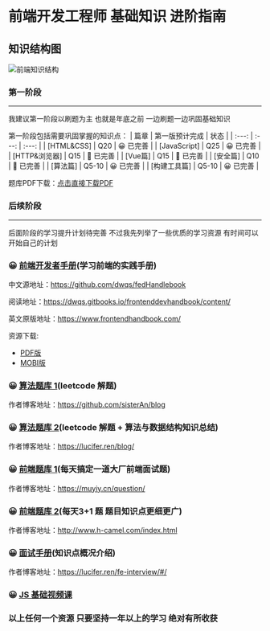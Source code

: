 前端开发工程师  基础知识 进阶指南 
========
## 知识结构图

![前端知识结构](https://raw.github.com/JacksonTian/fks/master/figures/fks.jpg)

### 第一阶段
---
我建议第一阶段以刷题为主 也就是年底之前 一边刷题一边巩固基础知识 

第一阶段包括需要巩固掌握的知识点：
| 篇章 | 第一版预计完成 | 状态 |
| :---: | :---: | :---: |
| [HTML&CSS] | Q20 | 😀 已完善 |
| [JavaScript] | Q25 | 😀 已完善 |
| [HTTP&浏览器] | Q15 | 🤔 已完善 |
| [Vue篇] | Q15 | 🤔 已完善 |
| [安全篇] | Q10 | 🤔 已完善 |
| [算法篇] | Q5-10 | 😀 已完善 |
| [构建工具篇] | Q5-10 | 😀 已完善 |

题库PDF下载：[点击直接下载PDF](https://github.com/okaychen/FE-Interview-Brochure/releases/download/v1.0/fe-interview-brochure_v1.0.pdf)

### 后续阶段
---
后面阶段的学习提升计划待完善 不过我先列举了一些优质的学习资源  有时间可以开始自己的计划

### 😀 [前端开发者手册](https://github.com/dwqs/front-end-handbook)(学习前端的实践手册)

中文源地址：https://github.com/dwqs/fedHandlebook

阅读地址：https://dwqs.gitbooks.io/frontenddevhandbook/content/

英文原版地址：https://www.frontendhandbook.com/

资源下载: 
- [PDF版](http://pan.baidu.com/s/1c0frhIS)
- [MOBI版](https://www.gitbook.com/book/dwqs/frontenddevhandbook/details)


### 😀 [算法题库 1](https://github.com/sisterAn/JavaScript-Algorithms)(leetcode 解题)

作者博客地址：https://github.com/sisterAn/blog


### 😀 [算法题库 2](https://github.com/azl397985856/leetcode)(leetcode 解题 + 算法与数据结构知识总结)

作者博客地址：https://lucifer.ren/blog/


### 😀 [前端题库 1](https://github.com/Advanced-Frontend/Daily-Interview-Question)(每天搞定一道大厂前端面试题)

作者博客地址：https://muyiy.cn/question/

### 😀 [前端题库 2](https://github.com/haizlin/fe-interview)(每天3+1 题 题目知识点更细更广)

作者博客地址：http://www.h-camel.com/index.html


### 😀 [面试手册](https://github.com/azl397985856/fe-interview)(知识点概况介绍)

作者博客地址：https://lucifer.ren/fe-interview/#/

### 😀 [JS 基础视频课](https://study.163.com/course/introduction.htm?courseId=1004170004&_trace_c_p_k2_=5c3b820404cc46469751e9690e698ea2)



### 以上任何一个资源 只要坚持一年以上的学习 绝对有所收获
